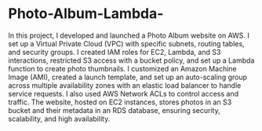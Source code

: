 # Photo-Album-Lambda-

In this project, I developed and launched a Photo Album website on AWS. I set up a Virtual Private Cloud (VPC) with specific subnets, routing tables, and security groups. I created IAM roles for EC2, Lambda, and S3 interactions, restricted S3 access with a bucket policy, and set up a Lambda function to create photo thumbnails. I customized an Amazon Machine Image (AMI), created a launch template, and set up an auto-scaling group across multiple availability zones with an elastic load balancer to handle service requests. I also used AWS Network ACLs to control access and traffic. The website, hosted on EC2 instances, stores photos in an S3 bucket and their metadata in an RDS database, ensuring security, scalability, and high availability.
